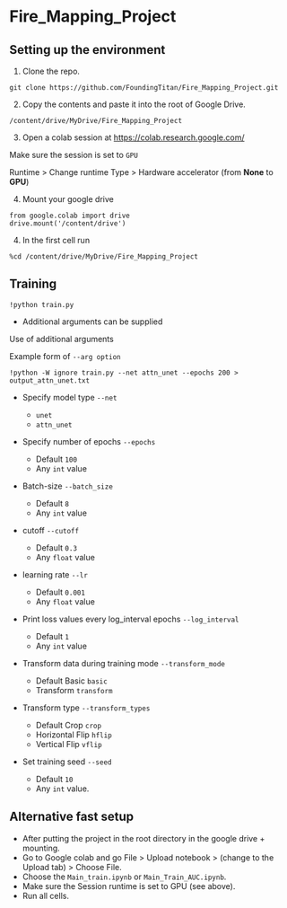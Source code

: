 # Fire_Mapping_Project

## Setting up the environment

1. Clone the repo.

```
git clone https://github.com/FoundingTitan/Fire_Mapping_Project.git
```

2. Copy the contents and paste it into the root of Google Drive.

```
/content/drive/MyDrive/Fire_Mapping_Project
```

3. Open a colab session at https://colab.research.google.com/

Make sure the session is set to `GPU`

Runtime > Change runtime Type > Hardware accelerator (from **None** to **GPU**)

4. Mount your google drive

```
from google.colab import drive
drive.mount('/content/drive')
```

4. In the first cell run

```
%cd /content/drive/MyDrive/Fire_Mapping_Project
```

## Training

```
!python train.py
```

* Additional arguments can be supplied

Use of additional arguments

Example form of `--arg option`
```
!python -W ignore train.py --net attn_unet --epochs 200 > output_attn_unet.txt
```

* Specify model type `--net`
  * `unet`
  * `attn_unet`

* Specify number of epochs `--epochs`
  * Default `100`
  * Any `int` value

* Batch-size `--batch_size`
  *  Default `8`
  *  Any `int` value

* cutoff `--cutoff`
  * Default `0.3`
  * Any `float` value

* learning rate `--lr`
  * Default `0.001`
  * Any `float` value

* Print loss values every log_interval epochs `--log_interval`
  * Default `1`
  * Any `int` value

* Transform data during training mode `--transform_mode`
  * Default Basic `basic`
  * Transform `transform`

* Transform type `--transform_types`
  * Default Crop `crop`
  * Horizontal Flip `hflip`
  * Vertical Flip `vflip`

* Set training seed `--seed`
  * Default `10`
  * Any `int` value. 

## Alternative fast setup

* After putting the project in the root directory in the google drive + mounting.
* Go to Google colab and go File > Upload notebook > (change to the Upload tab) > Choose File.
* Choose the `Main_train.ipynb` or `Main_Train_AUC.ipynb`.
* Make sure the Session runtime is set to GPU (see above).
* Run all cells.
